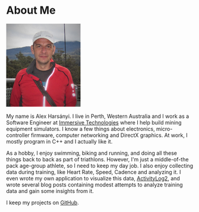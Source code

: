 # About Me

<img src="img/AlexH.jpg" class="img-rounded pull-left gap-right" width="200"/>

My name is Alex Harsányi.  I live in Perth, Western Australia and I work as a
Software Engineer at [Immersive Technologies][immtec] where I help build
mining equipment simulators.  I know a few things about electronics,
micro-controller firmware, computer networking and DirectX graphics.  At work,
I mostly program in C++ and I actually like it.

As a hobby, I enjoy swimming, biking and running, and doing all these things
back to back as part of triathlons.  However, I'm just a middle-of-the pack
age-group athlete, so I need to keep my day job.  I also enjoy collecting data
during training, like Heart Rate, Speed, Cadence and analyzing it.  I even
wrote my own application to visualize this data,
[ActivityLog2](./2017/09/introducing-activitylog2.html), and wrote several
blog posts containing modest attempts to analyze training data and gain some
insights from it.

I keep my projects on [GitHub](https://github.com/alex-hhh).

[immtec]: https://www.immersivetechnologies.com/
